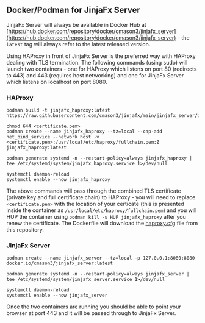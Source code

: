 ## Docker/Podman for JinjaFx Server

JinjaFx Server will always be available in Docker Hub at [https://hub.docker.com/repository/docker/cmason3/jinjafx_server](https://hub.docker.com/repository/docker/cmason3/jinjafx_server) - the `latest` tag will always refer to the latest released version.

Using HAProxy in front of JinjaFx Server is the preferred way with HAProxy dealing with TLS termination. The following commands (using sudo) will launch two containers - one for HAProxy which listens on port 80 (redirects to 443) and 443 (requires host networking) and one for JinjaFx Server which listens on localhost on port 8080.

### HAProxy

```
podman build -t jinjafx_haproxy:latest https://raw.githubusercontent.com/cmason3/jinjafx/main/jinjafx_server/docker/Dockerfile.HAProxy

chmod 644 <certificate.pem>
podman create --name jinjafx_haproxy --tz=local --cap-add net_bind_service --network host -v <certificate.pem>:/usr/local/etc/haproxy/fullchain.pem:Z jinjafx_haproxy:latest

podman generate systemd -n --restart-policy=always jinjafx_haproxy | tee /etc/systemd/system/jinjafx_haproxy.service 1>/dev/null

systemctl daemon-reload
systemctl enable --now jinjafx_haproxy
```

The above commands will pass through the combined TLS certificate (private key and full certificate chain) to HAProxy - you will need to replace `<certificate.pem>` with the location of your certicate (this is presented inside the container as `/usr/local/etc/haproxy/fullchain.pem`) and you will HUP the container using `podman kill -s HUP jinjafx_haproxy` after you renew the certificate. The Dockerfile will download the [haproxy.cfg](https://raw.githubusercontent.com/cmason3/jinjafx/main/jinjafx_server/docker/haproxy.cfg) file from this repository.

### JinjaFx Server

```
podman create --name jinjafx_server --tz=local -p 127.0.0.1:8080:8080 docker.io/cmason3/jinjafx_server:latest

podman generate systemd -n --restart-policy=always jinjafx_server | tee /etc/systemd/system/jinjafx_server.service 1>/dev/null

systemctl daemon-reload
systemctl enable --now jinjafx_server
```

Once the two containers are running you should be able to point your browser at port 443 and it will be passed through to JinjaFx Server.
